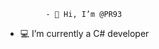              - 👋 Hi, I’m @PR93
- :computer: I’m currently a C# developer             
  
  
    
    
       
     
            
    
      
         
          
   
     
  
